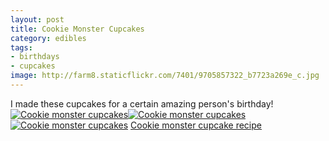 ```yaml
---
layout: post
title: Cookie Monster Cupcakes
category: edibles
tags: 
- birthdays
- cupcakes
image: http://farm8.staticflickr.com/7401/9705857322_b7723a269e_c.jpg
---
```


I made these cupcakes for a certain amazing person's birthday!
<a href="http://www.flickr.com/photos/91218249@N05/9705857322/" title="Cookie monster cupcakes by katydecorah, on Flickr"><img src="http://farm8.staticflickr.com/7401/9705857322_b7723a269e_c.jpg" class="img-half" alt="Cookie monster cupcakes"></a><a href="http://www.flickr.com/photos/91218249@N05/9705859392/" title="Cookie monster cupcakes by katydecorah, on Flickr"><img src="http://farm4.staticflickr.com/3728/9705859392_c81a706dc5_c.jpg"  class="img-half"  alt="Cookie monster cupcakes"></a><a href="http://www.flickr.com/photos/91218249@N05/9702626123/" title="Cookie monster cupcakes by katydecorah, on Flickr"><img src="http://farm8.staticflickr.com/7424/9702626123_69c114c974_c.jpg" class="pop-out"  alt="Cookie monster cupcakes"></a>
[Cookie monster cupcake recipe](http://birdonacake.blogspot.com/2011/11/om-nom-nom-nom.html)